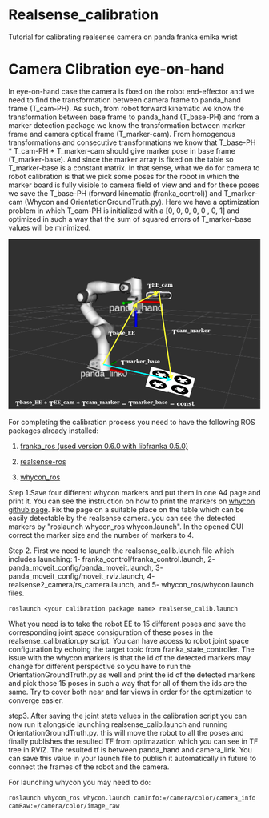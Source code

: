 # Realsense_calibration
Tutorial for calibrating realsense camera on panda franka emika wrist 



**Camera Clibration eye-on-hand**
=====================================
In eye-on-hand case the camera is fixed on the robot end-effector and we need to find the transformation between camera frame to panda_hand frame (T_cam-PH). As such, from robot forward kinematic we know the transformation between base frame to panda_hand (T_base-PH) and from a marker detection package we know the transformation between marker frame and camera optical frame (T_marker-cam). From homogenous transformations and consecutive transformations we know that T_base-PH * T_cam-PH * T_marker-cam should give marker pose in base frame (T_marker-base). And since the marker array is fixed on the table so T_marker-base is a constant matrix. In that sense, what we do for camera to robot calibration is that we pick some poses for the robot in which the marker board is fully visible to camera field of view and and for these poses we save the T_base-PH (forward kinematic (franka_control)) and T_marker-cam (Whycon and OrientationGroundTruth.py). Here we have a optimization problem in which T_cam-PH is initialized with a [0, 0, 0, 0, 0 , 0, 1] and optimized in such a way that the sum of squared errors of
T_marker-base values will be minimized. 

<p align="center">
  <img width="600" src="images/calibrationdraw.png">
</p>

For completing the calibration process you need to have the following ROS packages already installed:

  1. [franka_ros (used version 0.6.0 with libfranka 0.5.0)](https://frankaemika.github.io/docs/franka_ros.html)

  2. [realsense-ros](https://github.com/IntelRealSense/realsense-ros)

  3. [whycon_ros](https://github.com/LCAS/whycon)

Step 1.Save four different whycon markers and put them in one A4 page and print it. You can see the instruction on how to print the markers on [whycon github page](https://github.com/LCAS/whycon). Fix the page on a suitable place on the table which can be easily detectable by the realsense camera. you can see the detected markers by "roslaunch whycon_ros whycon.launch". In the opened GUI correct the marker size and the number of markers to 4. 

Step 2. 
First we need to launch the realsense_calib.launch file which includes launching: 1- franka_control/franka_control.launch, 2- panda_moveit_config/panda_moveit.launch, 3- panda_moveit_config/moveit_rviz.launch, 4- realsense2_camera/rs_camera.launch, and 5- whycon_ros/whycon.launch files.

    roslaunch <your calibration package name> realsense_calib.launch

What you need is to take the robot EE to 15 different poses and save the corresponding joint space consiguration of these poses in the realsense_calibration.py script. You can have access to robot joint space configuration by echoing the target topic from franka_state_controller. The issue with the whycon markers is that the id of the detected markers may change for different perspective so you have to run the OrientationGroundTruth.py as well and print the id of the detected markers and pick those 15 poses in such a way that for all of them the ids are the same. Try to cover both near and far views in order for the optimization to converge easier. 

step3.
After saving the joint state values in the calibration script you can now run it alongside launching realsense_calib.launch and running OrientationGroundTruth.py. this will move the robot to all the poses and finally publishes the resulted TF from optimazation which you can see in TF tree in RVIZ. The resulted tf is between panda_hand and camera_link. You can save this value in your launch file to publish it automatically in future to connect the frames of the robot and the camera.

For launching whycon you may need to do:

    roslaunch whycon_ros whycon.launch camInfo:=/camera/color/camera_info camRaw:=/camera/color/image_raw


